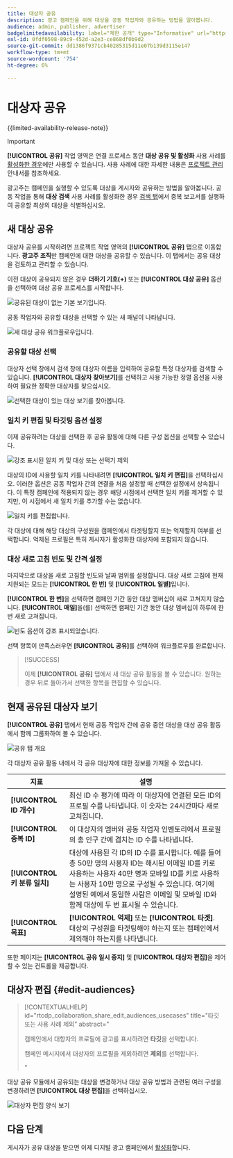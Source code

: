 ```yaml
---
title: 대상자 공유
description: 광고 캠페인을 위해 대상을 공동 작업자와 공유하는 방법을 알아봅니다.
audience: admin, publisher, advertiser
badgelimitedavailability: label="제한 공개" type="Informative" url="https://helpx.adobe.com/legal/product-descriptions/real-time-customer-data-platform-collaboration.html newtab=true"
exl-id: 0fdf0598-89c9-452d-a2e3-ce868df0b9d2
source-git-commit: dd1386f9371cb40285315d11e07b139d3115e147
workflow-type: tm+mt
source-wordcount: '754'
ht-degree: 6%

---
```


# 대상자 공유

{{limited-availability-release-note}}

>[!IMPORTANT]
>
>**[!UICONTROL 공유]** 작업 영역은 연결 프로세스 동안 **대상 공유 및 활성화** 사용 사례를 [활성화한 경우](../connect/establishing-connections.md#connection-settings)에만 사용할 수 있습니다. 사용 사례에 대한 자세한 내용은 [프로젝트 관리](./manage-projects.md#project-use-cases) 안내서를 참조하세요.

광고주는 캠페인을 실행할 수 있도록 대상을 게시자와 공유하는 방법을 알아봅니다. 공동 작업을 통해 **대상 검색** 사용 사례를 활성화한 경우 [검색 탭](/help/guide/collaborate/discover.md)에서 중복 보고서를 실행하여 공유할 최상의 대상을 식별하십시오.

## 새 대상 공유

대상자 공유를 시작하려면 프로젝트 작업 영역의 **[!UICONTROL 공유]** 탭으로 이동합니다. **광고주 조직**&#x200B;만 캠페인에 대한 대상을 공유할 수 있습니다. 이 탭에서는 공유 대상을 검토하고 관리할 수 있습니다.

이전 대상이 공유되지 않은 경우 **더하기 기호(+)** 또는 **[!UICONTROL 대상 공유]** 옵션을 선택하여 대상 공유 프로세스를 시작합니다.

![공유된 대상이 없는 기본 보기입니다.](/help/assets/collaborate/share/share-new-audiences.png)

공동 작업자와 공유할 대상을 선택할 수 있는 새 패널이 나타납니다.

![새 대상 공유 워크플로우입니다.](/help/assets/collaborate/share/share-audiences-workflow.png)

### 공유할 대상 선택

대상자 선택 창에서 검색 창에 대상자 이름을 입력하여 공유할 특정 대상자를 검색할 수 있습니다. **[!UICONTROL 대상자 찾아보기]**&#x200B;를 선택하고 사용 가능한 정렬 옵션을 사용하여 필요한 정확한 대상자를 찾으십시오.

![선택한 대상이 있는 대상 보기를 찾아봅니다.](/help/assets/collaborate/share/browse-audiences-view.png)

### 일치 키 편집 및 타깃팅 옵션 설정

이제 공유하려는 대상을 선택한 후 공유 활동에 대해 다른 구성 옵션을 선택할 수 있습니다.

![강조 표시된 일치 키 및 대상 또는 선택기 제외](/help/assets/collaborate/share/match-keys-and-targeting.png)

대상의 ID에 사용할 일치 키를 나타내려면 **[!UICONTROL 일치 키 편집]**&#x200B;을 선택하십시오. 이러한 옵션은 공동 작업자 간의 연결을 처음 설정할 때 선택한 설정에서 상속됩니다. 이 특정 캠페인에 적용되지 않는 경우 해당 시점에서 선택한 일치 키를 제거할 수 있지만, 이 시점에서 새 일치 키를 추가할 수는 없습니다.

![일치 키를 편집합니다.](/help/assets/collaborate/share/update-match-keys.png)

각 대상에 대해 해당 대상의 구성원을 캠페인에서 타겟팅할지 또는 억제할지 여부를 선택합니다. 억제된 프로필은 특히 게시자가 활성화한 대상자에 포함되지 않습니다.

### 대상 새로 고침 빈도 및 간격 설정

마지막으로 대상을 새로 고침할 빈도와 날짜 범위를 설정합니다. 대상 새로 고침에 현재 지원되는 모드는 **[!UICONTROL 한 번]** 및 **[!UICONTROL 일별]**&#x200B;입니다.

**[!UICONTROL 한 번]**&#x200B;을 선택하면 캠페인 기간 동안 대상 멤버십이 새로 고쳐지지 않습니다. **[!UICONTROL 매일]**&#x200B;을(를) 선택하면 캠페인 기간 동안 대상 멤버십이 하루에 한 번 새로 고쳐집니다.

![빈도 옵션이 강조 표시되었습니다.](/help/assets/collaborate/share/audience-refresh-frequency.png)

선택 항목이 만족스러우면 **[!UICONTROL 공유]**&#x200B;를 선택하여 워크플로우를 완료합니다.

>[!SUCCESS]
>
>이제 **[!UICONTROL 공유]** 탭에서 새 대상 공유 활동을 볼 수 있습니다. 원하는 경우 뒤로 돌아가서 선택한 항목을 편집할 수 있습니다.

## 현재 공유된 대상자 보기

**[!UICONTROL 공유]** 탭에서 현재 공동 작업자 간에 공유 중인 대상을 대상 공유 활동에서 함께 그룹화하여 볼 수 있습니다.

![공유 탭 개요](/help/assets/collaborate/share/share-tab-overview.png)

<!--

The banner at the top of the page shows figures across all audience sharing activities. 

![The hero banner in the sharing tab.](/help/assets/collaborate/share/share-hero-banner.png)


|Metric | Description |
|---------|----------|
| **[!UICONTROL Shared audiences]** | Indicates the number of audiences shared between collaborators in this project, across all audience sharing modules. |
| **[!UICONTROL Estimated addressable reach]** | Indicates the approximate number of profiles that you can reach across all the audiences that are currently shared in the project. [TODO: ADD INFORMATION ABOUT HOW THIS IS CALCULATED] |
| **[!UICONTROL Target identities]** | The number of identities across all audiences shared in this project for which you selected to target the profiles. |
| **[!UICONTROL Suppress identities]** | The number of identities across all audiences shared in this project for which you selected to suppress the profiles and thereby not target them in campaigns. |

-->

각 대상자 공유 활동 내에서 각 공유 대상자에 대한 정보를 가져올 수 있습니다.

| 지표 | 설명 |
|---------|----------|
| **[!UICONTROL ID 개수]** | 최신 ID 수 평가에 따라 이 대상자에 연결된 모든 ID의 프로필 수를 나타냅니다. 이 숫자는 24시간마다 새로 고쳐집니다. |
| **[!UICONTROL 중복 ID]** | 이 대상자의 멤버와 공동 작업자 인벤토리에서 프로필의 총 인구 간에 겹치는 ID 수를 나타냅니다. |
| **[!UICONTROL 키 분류 일치]** | 대상에 사용된 각 ID의 ID 수를 표시합니다. 예를 들어 총 50만 명의 사용자 ID는 해시된 이메일 ID를 키로 사용하는 사용자 40만 명과 모바일 ID를 키로 사용하는 사용자 10만 명으로 구성될 수 있습니다. 여기에 설명된 예에서 동일한 사람은 이메일 및 모바일 ID와 함께 대상에 두 번 표시될 수 있습니다. |
| **[!UICONTROL 목표]** | **[!UICONTROL 억제]** 또는 **[!UICONTROL 타겟]**. 대상의 구성원을 타겟팅해야 하는지 또는 캠페인에서 제외해야 하는지를 나타냅니다. |

또한 페이지는 **[!UICONTROL 공유 일시 중지]** 및 **[!UICONTROL 대상자 편집]**&#x200B;을 제어할 수 있는 컨트롤을 제공합니다.

## 대상자 편집 {#edit-audiences}

>[!CONTEXTUALHELP]
>id="rtcdp_collaboration_share_edit_audiences_usecases"
>title="타깃 또는 사용 사례 제외"
>abstract="<p>캠페인에서 대항자의 프로필에 광고를 표시하려면 **타깃**&#x200B;을 선택합니다.</p> <p>캠페인 메시지에서 대상자의 프로필을 제외하려면 **제외**&#x200B;를 선택합니다.</p>"

대상 공유 모듈에서 공유되는 대상을 변경하거나 대상 공유 방법과 관련된 여러 구성을 변경하려면 **[!UICONTROL 대상 편집]**&#x200B;을 선택하십시오.

![대상자 편집 양식 보기](/help/assets/collaborate/share/edit-audiences-modal.png)

<!--

Search for audiences that you want to add to the sharing module. 

For each audience, you can select whether you'd like to target or suppress those profiles in campaigns. 

To remove an audience from the sharing module, select the trash can icon [TODO: add spectrum icon and folder].

Select how often you would like the audience membership to be refreshed and the date range within which you want the membership of the audience to be refreshed. 

TODO: are there any limitations for frequency in the M1 release?

-->

## 다음 단계

게시자가 공유 대상을 받으면 이제 디지털 광고 캠페인에서 [활성화](/help/guide/collaborate/activate.md)합니다.
